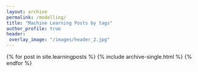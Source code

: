 ```yaml
---
layout: archive
permalink: /modelling/
title: "Machine Learning Posts by tags"
author_profile: true
header:
 overlay_image: "/images/header_2.jpg"
---
```


{% for post in site.learningposts %}
  {% include archive-single.html %}
{% endfor %}
